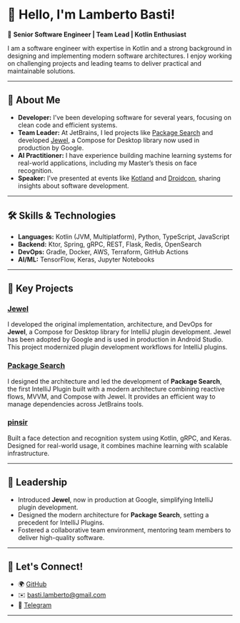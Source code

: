 # 👋 Hello, I'm Lamberto Basti!

🎯 **Senior Software Engineer | Team Lead | Kotlin Enthusiast**

I am a software engineer with expertise in Kotlin and a strong background in designing and implementing modern software architectures. I enjoy working on challenging projects and leading teams to deliver practical and maintainable solutions.

---

## 🚀 About Me

- **Developer:** I’ve been developing software for several years, focusing on clean code and efficient systems.
- **Team Leader:** At JetBrains, I led projects like [Package Search](https://github.com/JetBrains/package-search-intellij-plugin) and developed [Jewel](https://github.com/JetBrains/jewel), a Compose for Desktop library now used in production by Google.
- **AI Practitioner:** I have experience building machine learning systems for real-world applications, including my Master’s thesis on face recognition.
- **Speaker:** I’ve presented at events like [Kotland](https://youtu.be/YCZepLiv8sI) and [Droidcon](https://www.droidcon.com/2022/11/15/go-with-the-flow/), sharing insights about software development.

---

## 🛠️ Skills & Technologies

- **Languages:** Kotlin (JVM, Multiplatform), Python, TypeScript, JavaScript
- **Backend:** Ktor, Spring, gRPC, REST, Flask, Redis, OpenSearch
- **DevOps:** Gradle, Docker, AWS, Terraform, GitHub Actions
- **AI/ML:** TensorFlow, Keras, Jupyter Notebooks

---

## 💼 Key Projects

### [Jewel](https://github.com/JetBrains/jewel)
I developed the original implementation, architecture, and DevOps for **Jewel**, a Compose for Desktop library for IntelliJ plugin development. Jewel has been adopted by Google and is used in production in Android Studio. This project modernized plugin development workflows for IntelliJ plugins.

### [Package Search](https://github.com/JetBrains/package-search-intellij-plugin)
I designed the architecture and led the development of **Package Search**, the first IntelliJ Plugin built with a modern architecture combining reactive flows, MVVM, and Compose with Jewel. It provides an efficient way to manage dependencies across JetBrains tools.

### [pinsir](https://github.com/lamba92/pinsir)
Built a face detection and recognition system using Kotlin, gRPC, and Keras. Designed for real-world usage, it combines machine learning with scalable infrastructure.

---

## 🌟 Leadership

- Introduced **Jewel**, now in production at Google, simplifying IntelliJ plugin development.
- Designed the modern architecture for **Package Search**, setting a precedent for IntelliJ Plugins.
- Fostered a collaborative team environment, mentoring team members to deliver high-quality software.

---

## 📢 Let's Connect!

- 🌍 [GitHub](https://github.com/lamba92)
- ✉️ basti.lamberto@gmail.com
- 📱 [Telegram](https://t.me/Lamba92)

---
